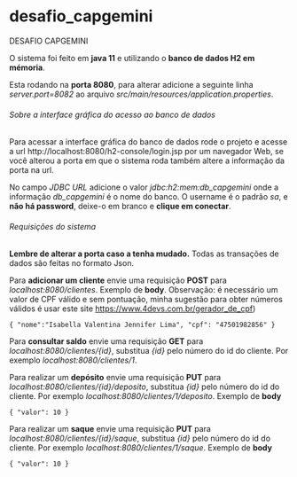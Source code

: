 # desafio_capgemini
DESAFIO CAPGEMINI 

O sistema foi feito em **java 11** e utilizando o **banco de dados H2 em mémoria**.

Esta rodando na **porta 8080**, para alterar adicione a seguinte linha _server.port=8082_ 
ao arquivo _src/main/resources/application.properties_.

###### Sobre a interface gráfica do acesso ao banco de dados

Para acessar a interface gráfica do banco de dados rode o projeto e acesse a url
http://localhost:8080/h2-console/login.jsp por um navegador Web, se você alterou a porta em que o sistema roda também 
altere a informação da porta na url.

No campo _JDBC URL_ adicione o valor _jdbc:h2:mem:db_capgemini_ onde a informação _db_capgemini_ é o nome do banco. 
O username é o padrão _sa_, e **não há password**, deixe-o em branco e **clique em conectar**.

###### Requisições do sistema

**Lembre de alterar a porta caso a tenha mudado.** Todas as transações de dados são feitas no formato Json.

Para **adicionar um cliente** envie uma requisição **POST** para _localhost:8080/clientes_.
Exemplo de **body**. Observação: é necessário um valor de CPF válido e sem pontuação, minha sugestão para obter números
válidos é usar este site https://www.4devs.com.br/gerador_de_cpf)

`
{
    "nome":"Isabella Valentina Jennifer Lima",
    "cpf": "47501982856"
}
`

Para **consultar saldo** envie uma requisição **GET** para _localhost:8080/clientes/{id}_, substitua _{id}_ pelo número 
do id do cliente. Por exemplo _localhost:8080/clientes/1_.

Para realizar um **depósito** envie uma requisição **PUT** para _localhost:8080/clientes/{id}/deposito_, substitua 
_{id}_ pelo número do id do cliente. Por exemplo _localhost:8080/clientes/1/deposito_.
Exemplo de **body**

`{ "valor": 10 }`


Para realizar um **saque** envie uma requisição **PUT** para _localhost:8080/clientes/{id}/saque_, substitua
_{id}_ pelo número do id do cliente. Por exemplo _localhost:8080/clientes/1/saque_.
Exemplo de **body**

`{ "valor": 10 }`
